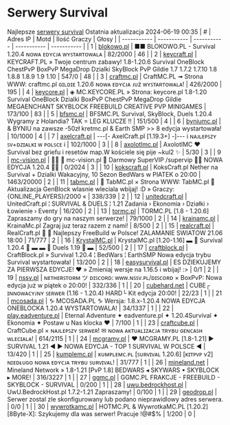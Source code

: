 
# Serwery Survival
Najlepsze [serwery survival](https://mcserwery.pl/serwery/minecraft/tryb/Survival)
Ostatnia aktualizacja 2024-06-19 00:35
| # | Adres IP | Motd | Ilość Graczy | Głosy |
| ----------- | ----------- | ----------- | ----------- | ----------- |
| 1 | 	[blokowo.pl](https://mcserwery.pl/serwery/minecraft/98/) | ■■ BLOKOWO.PL - Survival 1.20.4 ɴᴏᴡᴀ ᴇᴅʏᴄᴊᴀ ᴡʏꜱᴛᴀʀᴛᴏᴡᴀʟᴀ | 82/2000 | 46 |
| 2 | 	[keycraft.pl](https://mcserwery.pl/serwery/minecraft/255/) | KEYCRAFT.PL » Twoje centrum zabawy! 1.8-1.20.6 Survival OneBlock ChestPvP BoxPvP MegaDrop Dzialki SkyBlock PvP Gildie 1.7 1.7.2 1.7.10 1.8 1.8.8 1.8.9 1.9 1.10  | 547/0 | 48 |
| 3 | 	[craftmc.pl](https://mcserwery.pl/serwery/minecraft/87/) | CraftMC.PL ➟ Strona WWW: craftmc.pl ɢɪʟᴅɪᴇ 1.20.6 ɴᴏᴡᴀ ᴇᴅʏᴄᴊᴀ ᴊᴜż ᴡʏꜱᴛᴀʀᴛᴏᴡᴀʟᴀ! | 426/2000 | 195 |
| 4 | 	[keycore.pl](https://mcserwery.pl/serwery/minecraft/252/) | ◈ MC.KEYCORE.PL » Strona: keycore.pl 1.8-1.20 Survival OneBlock Dzialki BoxPvP ChestPvP MegaDrop Gildie MEGAENCHANT SKYBLOCK FREEBUILD CREATIVE PVP MINIGAMES | 173/100 | 83 |
| 5 | 	[bfsmc.pl](https://mcserwery.pl/serwery/minecraft/2/) | BFSMC.PL  Survival, SkyBlock, Duels  1.20.4 Wygramy z Holandia? TAK = LEG KLUCZE !! | 151/500 | 4 |
| 6 | 	[byniumc.pl](https://mcserwery.pl/serwery/minecraft/157/) | & BYNIU na zawsze -50zł  kretmc.pl & Earth SMP >> 8 edycja wystartowała! | 10/1000 | 4 |
| 7 | 	[axelcraft.pl](https://mcserwery.pl/serwery/minecraft/223/) | ---[- AxelCraft.pl [1.19.3+] -]--- i ɴᴀᴊʟᴇᴘꜱᴢʏ ꜱᴠ+ᴅᴢɪᴀʟᴋɪ ᴡ ᴘᴏʟꜱᴄᴇ i | 102/1000 | 3 |
| 8 | 	[axolotlmc.pl](https://mcserwery.pl/serwery/minecraft/251/) | AxolotlMC ❤ Survival bez griefu i resetów map.W kościele się pije ~kul2 ✨ | 5/30 | 3 |
| 9 | 	[mc-vision.pl](https://mcserwery.pl/serwery/minecraft/211/) |   mc-vision.pl  Darmowy SuperVIP /supervip  NOWA EDYCJA 1.20.4  | 0/2024 | 3 |
| 10 | 	[kokscraft.pl](https://mcserwery.pl/serwery/minecraft/1/) | KoksCraft.pl  Nether na Survival + Dzialki Wakacyjny, 10 Sezon BedWars w PIATEK o 20:00 | 1463/20000 | 2 |
| 11 | 	[tabmc.pl](https://mcserwery.pl/serwery/minecraft/3/) | ◈ TabMC.pl × Strona WWW: TabMC.pl  ◈ Aktualizacja GenBlock wlasnie wleciala wbijaj! :D » Graczy: {ONLINE_PLAYERS}/2000 « | 338/339 | 2 |
| 12 | 	[unitedcraft.pl](https://mcserwery.pl/serwery/minecraft/11/) | UnitedCraft.pl ¦ SURVIVAL & DUELS ¦ 1.21 Zadania › Ekonomia › Działki › Łowienie › Eventy | 16/200 | 2 |
| 13 | 	[tormc.pl](https://mcserwery.pl/serwery/minecraft/35/) | TORMC.PL [1.8 - 1.20.6] Zapraszamy do gry na naszym serwerze! | 79/1000 | 2 |
| 14 | 	[krainamc.pl](https://mcserwery.pl/serwery/minecraft/39/) | KrainaMc.pl  Zagraj juz teraz razem z nami! | 8/500 | 2 |
| 15 | 	[realcraft.pl](https://mcserwery.pl/serwery/minecraft/63/) | RealCraft.pl   Najlepszy FreeBuild w Polsce! ZALAMANIE SWIATOW 21.06 18:00 | 71/777 | 2 |
| 16 | 	[KrystalMC.pl](https://mcserwery.pl/serwery/minecraft/202/) | KrystalMC.pl [1.20-1.16] ▬ ⛏ Survival 1.20.4 ⛏ ▬ ▬ ✩ Duels 1.19 ✩ ▬ | 52/500 | 2 |
| 17 | 	[craftblock.pl](https://mcserwery.pl/serwery/minecraft/280/) | CraftBlock.pl » Survival 1.20.4 ¦ BedWars ¦ EarthSMP Nowa edycja trybu Survival wystartowała! | 13/200 | 2 |
| 18 | 	[easysurvival.pl](https://mcserwery.pl/serwery/minecraft/736/) | ES  DZIEKUJEMY ZA PIERWSZA EDYCJE! ❤ » Zmieniaj wersje na 1.16.5 i wbijaj! :> | 0/1 | 2 |
| 19 | 	[nssv.pl](https://mcserwery.pl/serwery/minecraft/4/) | ɴᴇᴛʜᴇʀꜱᴛᴏʀᴍ ツ ᴅɪꜱᴄᴏʀᴅ: ᴡᴡᴡ.ɴꜱꜱᴠ.ᴘʟ/ᴅɪꜱᴄᴏʀᴅ × BoxPvP: Nowa edycja już w piątek o 20:00! | 332/336 | 1 |
| 20 | 	[cubehard.net](https://mcserwery.pl/serwery/minecraft/10/) | CUBE┌ ɪɴɴᴏᴡᴀᴄʏᴊɴʏ ꜱᴇʀᴡᴇʀ (1.16 - 1.20.4) HARD└ Kit edycja 20:00! | 22/23 | 1 |
| 21 | 	[mcosada.pl](https://mcserwery.pl/serwery/minecraft/65/) | ♑ MCOSADA.PL ♑ Wersja: 1.8.x-1.20.4  NOWA EDYCJA ONEBLOCKA 1.20.4 WYSTARTOWALA! | 34/1337 | 1 |
| 22 | 	[play.eadventure.pl](https://mcserwery.pl/serwery/minecraft/77/) | Eternal Adventure ✦ eadventure.pl ✦ 1.20.4Survival ✦ Ekonomia ✦ Postaw u Nas klocka ❤ | 7/100 | 1 |
| 23 | 	[craftcube.pl](https://mcserwery.pl/serwery/minecraft/196/) | CraftCube.pl × ɴᴀᴊʟᴇᴘꜱᴢʏ ꜱᴇʀᴡᴇʀ!  ✉ ɴᴏᴡᴀ ᴀᴋᴛᴜᴀʟɪᴢᴀᴄᴊᴀ ᴛʀʏʙᴜ ɢᴇɴᴄᴀꜱʜ ᴡʟᴇᴄɪᴀʟᴀ! | 614/2115 | 1 |
| 24 | 	[mcgramy.pl](https://mcserwery.pl/serwery/minecraft/197/) | ❤ MCGRAMY.PL [1.8-1.21] ▶ SURVIVAL 1.21 ◀  ▶ NOWA EDYCJA - TOP 1 SURVIVAL W POLSCE ◀ | 13/420 | 1 |
| 25 | 	[kumplemc.pl](https://mcserwery.pl/serwery/minecraft/421/) | ᴋᴜᴍᴘʟᴇᴍᴄ.ᴘʟ [ꜱᴜʀᴠɪᴠᴀʟ 1.20.6] [ᴋɪᴛᴘᴠᴘ v2]  ɴɪᴇᴅᴌᴜɢᴏ ɴᴏᴡᴀ ᴇᴅʏᴄᴊᴀ ᴛʀʏʙᴜ ꜱᴜʀᴠɪᴠᴀʟ! | 31/777 | 1 |
| 26 | 	[mineland.net](https://mcserwery.pl/serwery/minecraft/497/) |  Mineland Network » 1.8-1.21 [PvP 1.8]  BEDWARS ◂ SKYWARS ▪ SKYBLOCK ▸ MORE! | 316/3227 | 1 |
| 27 | 	[ggmc.pl](https://mcserwery.pl/serwery/minecraft/38/) | GGMC.PL  FRAKCJE - FREEBUILD - SKYBLOCK - SURVIVAL | 0/200 | 1 |
| 28 | 	[uwu.bedrockhost.pl](https://mcserwery.pl/serwery/minecraft/101/) | UwU.BedrockHost.pl  1.7.2-1.21 Zapraszamy! | 0/100 | 1 |
| 29 | 	[geodrop.pl](https://mcserwery.pl/serwery/minecraft/217/) | Serwer zostal zle skonfigurowany lub podano nieprawidlowy adres serwera. | 0/0 | 1 |
| 30 | 	[wywrotkamc.pl](https://mcserwery.pl/serwery/minecraft/6/) | HOTMC.PL & WywrotkaMC.PL [1.20.2] [8Byte-X]: Szykujemy dla was serwer! Pracuje !@#$% | 1/200 | 0 |
